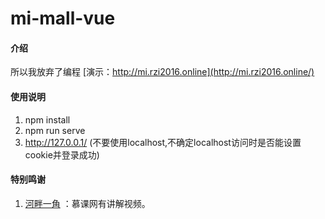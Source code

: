 # mi-mall-vue

#### 介绍
所以我放弃了编程  [演示：http://mi.rzi2016.online](http://mi.rzi2016.online/)

#### 使用说明

1.  npm install
2.  npm run serve
3.  http://127.0.0.1/  (不要使用localhost,不确定localhost访问时是否能设置cookie并登录成功)


#### 特别鸣谢

1.  [河畔一角](https://coding.imooc.com/class/397.html) ：慕课网有讲解视频。


